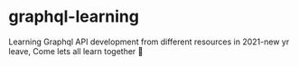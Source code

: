 # graphql-learning
Learning Graphql API development from different resources in 2021-new yr leave, Come lets all learn together 🥳
